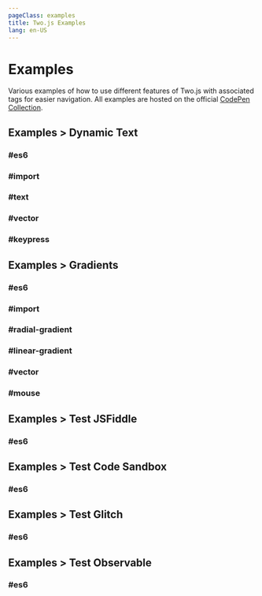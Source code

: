 ```yaml
---
pageClass: examples
title: Two.js Examples
lang: en-US
---
```


# Examples

Various examples of how to use different features of Two.js with associated tags for easier navigation. All examples are hosted on the official [CodePen Collection](https://codepen.io/collection/DRdLJk).

<div class="examples-wrapper">

<div class="codepen example">

## Examples > Dynamic Text

<example-thumb link="https://codepen.io/jonobr1/pen/MWvVBdx" alt="Scattered letters with the text, 'Start Typing,' in the center." image="https://shots.codepen.io/username/pen/MWvVBdx-1280.jpg" name="Dynamic Text" />

<div class="tags">

### #es6 <example-tag tag="es6" />

### #import <example-tag tag="import" />

### #text <example-tag tag="text" />

### #vector <example-tag tag="vector" />

### #keypress <example-tag tag="keypress" />

</div>

</div>


<div class="codepen example">

## Examples > Gradients

<example-thumb link="https://codepen.io/jonobr1/pen/yLoEEQJ" alt="A red radial gradient superimposed on a linear gradient moving vertically." image="https://shots.codepen.io/username/pen/yLoEEQJ-1280.jpg" name="Gradients" />

<div class="tags">

### #es6 <example-tag tag="es6" />

### #import <example-tag tag="import" />

### #radial-gradient <example-tag tag="radial-gradient" />

### #linear-gradient <example-tag tag="linear-gradient" />

### #vector <example-tag tag="vector" />

### #mouse <example-tag tag="mouse" />

</div>

</div>


<div class="codepen example">

## Examples > Test JSFiddle

<example-thumb link="https://jsfiddle.net" alt="testing js fiddle." image="https://shots.codepen.io/username/pen/yLoEEQJ-1280.jpg" name="Test JSFiddle" />

<div class="tags">

### #es6 <example-tag tag="es6" />

</div>

</div>


<div class="codepen example">

## Examples > Test Code Sandbox

<example-thumb link="https://codesandbox.io" alt="testing code sandbox." image="https://shots.codepen.io/username/pen/yLoEEQJ-1280.jpg" name="Test Code Sandbox" />

<div class="tags">

### #es6 <example-tag tag="es6" />

</div>

</div>


<div class="codepen example">

## Examples > Test Glitch

<example-thumb link="https://glitch.com" alt="testing glitch." image="https://shots.codepen.io/username/pen/yLoEEQJ-1280.jpg" name="Test Glitch" />

<div class="tags">

### #es6 <example-tag tag="es6" />

</div>

</div>


<div class="codepen example">

## Examples > Test Observable

<example-thumb link="https://observablehq.com" alt="testing observable." image="https://shots.codepen.io/username/pen/yLoEEQJ-1280.jpg" name="Test Observable" />

<div class="tags">

### #es6 <example-tag tag="es6" />

</div>

</div>

</div>
